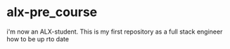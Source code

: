 # alx-pre_course
i'm now an ALX-student. This is my first repository as a full stack engineer 
how to be up rto date

